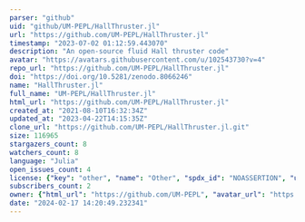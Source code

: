 ```yaml
---
parser: "github"
uid: "github/UM-PEPL/HallThruster.jl"
url: "https://github.com/UM-PEPL/HallThruster.jl"
timestamp: "2023-07-02 01:12:59.443070"
description: "An open-source fluid Hall thruster code"
avatar: "https://avatars.githubusercontent.com/u/102543730?v=4"
repo_url: "https://github.com/UM-PEPL/HallThruster.jl"
doi: "https://doi.org/10.5281/zenodo.8066246"
name: "HallThruster.jl"
full_name: "UM-PEPL/HallThruster.jl"
html_url: "https://github.com/UM-PEPL/HallThruster.jl"
created_at: "2021-08-10T16:32:34Z"
updated_at: "2023-04-22T14:15:35Z"
clone_url: "https://github.com/UM-PEPL/HallThruster.jl.git"
size: 116965
stargazers_count: 8
watchers_count: 8
language: "Julia"
open_issues_count: 4
license: {"key": "other", "name": "Other", "spdx_id": "NOASSERTION", "url": null, "node_id": "MDc6TGljZW5zZTA="}
subscribers_count: 2
owner: {"html_url": "https://github.com/UM-PEPL", "avatar_url": "https://avatars.githubusercontent.com/u/102543730?v=4", "login": "UM-PEPL", "type": "Organization"}
date: "2024-02-17 14:20:49.232341"
---
```

